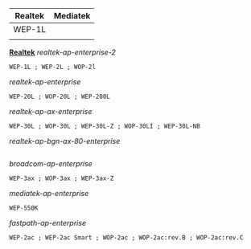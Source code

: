 


| Realtek | Mediatek |
| ------- | -------- |
| WEP-1L  |          |
|         |          |
<u>**Realtek**</u>
*realtek-ap-enterprise-2*
``` unfold
WEP-1L ; WEP-2L ; WOP-2l
```
*realtek-ap-enterprise*
``` unfold
WEP-20L ; WOP-20L ; WEP-200L
```
*realtek-ap-ax-enterprise*
```unfold
WEP-30L ; WOP-30L ; WEP-30L-Z ; WOP-30LI ; WEP-30L-NB
```
*realtek-ap-bgn-ax-80-enterprise*
```unfold

```
*broadcom-ap-enterprise*
``` unfold
WEP-3ax ; WOP-3ax ; WEP-3ax-Z
```
*mediatek-ap-enterprise*
``` unfold
WEP-550K
```
*fastpath-ap-enterprise*
``` unfold
WEP-2ac ; WEP-2ac Smart ; WOP-2ac ; WOP-2ac:rev.B ; WOP-2ac:rev.C
```

